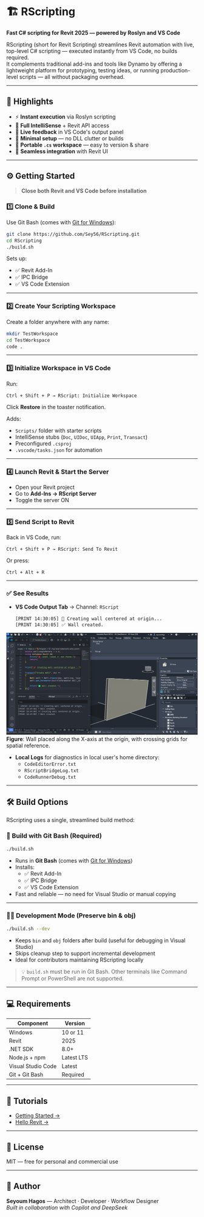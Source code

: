 # 🏗️ RScripting

**Fast C# scripting for Revit 2025 — powered by Roslyn and VS Code**

RScripting (short for Revit Scripting) streamlines Revit automation with live, top-level C# scripting — executed instantly from VS Code, no builds required.  
It complements traditional add-ins and tools like Dynamo by offering a lightweight platform for prototyping, testing ideas, or running production-level scripts — all without packaging overhead.

---

## 🚀 Highlights

- ⚡ **Instant execution** via Roslyn scripting  
- 🧠 **Full IntelliSense** + Revit API access  
- 🔄 **Live feedback** in VS Code's output panel  
- 🔧 **Minimal setup** — no DLL clutter or builds  
- 📂 **Portable `.cs` workspace** — easy to version & share  
- 🧩 **Seamless integration** with Revit UI

---

## ⚙️ Getting Started

> **Close both Revit and VS Code before installation**

### 1️⃣ Clone & Build

Use Git Bash (comes with [Git for Windows](https://git-scm.com)):

```bash
git clone https://github.com/Sey56/RScripting.git
cd RScripting
./build.sh
```

Sets up:
- ✅ Revit Add-In
- ✅ IPC Bridge
- ✅ VS Code Extension

---

### 2️⃣ Create Your Scripting Workspace

Create a folder anywhere with any name:

```bash
mkdir TestWorkspace
cd TestWorkspace
code .
```

---

### 3️⃣ Initialize Workspace in VS Code

Run:

```
Ctrl + Shift + P → RScript: Initialize Workspace
```

Click **Restore** in the toaster notification.

Adds:
- `Scripts/` folder with starter scripts
- IntelliSense stubs (`Doc`, `UIDoc`, `UIApp`, `Print`, `Transact`)
- Preconfigured `.csproj`
- `.vscode/tasks.json` for automation

---

### 4️⃣ Launch Revit & Start the Server

- Open your Revit project  
- Go to **Add-Ins → RScript Server**  
- Toggle the server ON

---

### 5️⃣ Send Script to Revit

Back in VS Code, run:

```
Ctrl + Shift + P → RScript: Send To Revit
```

Or press:

```
Ctrl + Alt + R
```

---

### ✅ See Results

- **VS Code Output Tab** → Channel: `RScript`  
  ```
  [PRINT 14:30:05] 📌 Creating wall centered at origin...
  [PRINT 14:30:05] ✅ Wall created.
  ```

![Revit view with wall centered at origin](docs/img/wall-origin-grid.png)  
**Figure**: Wall placed along the X-axis at the origin, with crossing grids for spatial reference.

- **Local Logs** for diagnostics in local user's home directory:
  - `CodeEditorError.txt`
  - `RScriptBridgeLog.txt`
  - `CodeRunnerDebug.txt`

---

## 🛠️ Build Options

RScripting uses a single, streamlined build method:

### 🐧 Build with Git Bash (Required)

```bash
./build.sh
```

- Runs in **Git Bash** (comes with [Git for Windows](https://git-scm.com))  
- Installs:
  - ✅ Revit Add-In  
  - ✅ IPC Bridge  
  - ✅ VS Code Extension  
- Fast and reliable — no need for Visual Studio or manual copying

---

### 👨‍💻 Development Mode (Preserve bin & obj)

```bash
./build.sh --dev
```

- Keeps `bin` and `obj` folders after build (useful for debugging in Visual Studio)  
- Skips cleanup step to support incremental development  
- Ideal for contributors maintaining RScripting locally

> 💡 `build.sh` must be run in Git Bash. Other terminals like Command Prompt or PowerShell are not supported.

---

## 💻 Requirements

| Component             | Version      |
|----------------------|--------------|
| Windows              | 10 or 11     |
| Revit                | 2025         |
| .NET SDK             | 8.0+         |
| Node.js + npm        | Latest LTS   |
| Visual Studio Code   | Latest       |
| Git + Git Bash       | Required     |

---

## 📘 Tutorials

- [Getting Started →](docs/getting-started.md)  
- [Hello Revit →](docs/hello-revit.md)

---

## 📄 License

MIT — free for personal and commercial use

---

## 👤 Author

**Seyoum Hagos** — Architect · Developer · Workflow Designer  
_Built in collaboration with Copilot and DeepSeek_
